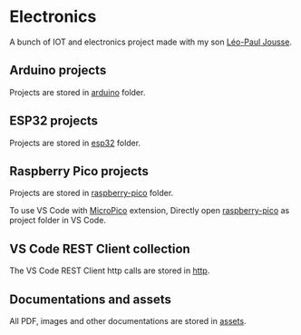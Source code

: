 # Electronics

A bunch of IOT and electronics project made with my son [Léo-Paul Jousse](https://github.com/leo-paul-jousse).

## Arduino projects

Projects are stored in [arduino](arduino) folder.

## ESP32 projects

Projects are stored in [esp32](esp32) folder.

## Raspberry Pico projects

Projects are stored in [raspberry-pico](raspberry-pico) folder.

To use VS Code with [MicroPico](https://marketplace.visualstudio.com/items?itemName=paulober.pico-w-go) extension,
Directly open [raspberry-pico](raspberry-pico) as project folder in VS Code.

## VS Code REST Client collection

The VS Code REST Client http calls are stored in [http](http).

## Documentations and assets

All PDF, images and other documentations are stored in [assets](assets).
